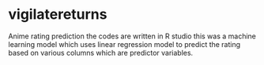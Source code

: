 # vigilatereturns
Anime rating prediction
the codes are written in R studio 
this was a machine learning model which uses linear regression model to predict the rating based on various columns which are predictor variables.
